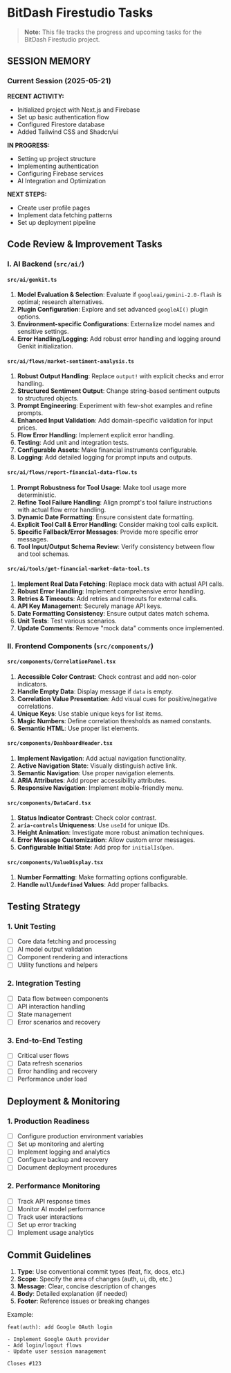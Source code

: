 # BitDash Firestudio Tasks

> **Note:** This file tracks the progress and upcoming tasks for the BitDash Firestudio project.

## SESSION MEMORY
### Current Session (2025-05-21)

**RECENT ACTIVITY:**
- Initialized project with Next.js and Firebase
- Set up basic authentication flow
- Configured Firestore database
- Added Tailwind CSS and Shadcn/ui

**IN PROGRESS:**
- Setting up project structure
- Implementing authentication
- Configuring Firebase services
- AI Integration and Optimization

**NEXT STEPS:**
- Create user profile pages
- Implement data fetching patterns
- Set up deployment pipeline

## Code Review & Improvement Tasks

### I. AI Backend (`src/ai/`)

#### `src/ai/genkit.ts`
1. **Model Evaluation & Selection**: Evaluate if `googleai/gemini-2.0-flash` is optimal; research alternatives.
2. **Plugin Configuration**: Explore and set advanced `googleAI()` plugin options.
3. **Environment-specific Configurations**: Externalize model names and sensitive settings.
4. **Error Handling/Logging**: Add robust error handling and logging around Genkit initialization.

#### `src/ai/flows/market-sentiment-analysis.ts`
1. **Robust Output Handling**: Replace `output!` with explicit checks and error handling.
2. **Structured Sentiment Output**: Change string-based sentiment outputs to structured objects.
3. **Prompt Engineering**: Experiment with few-shot examples and refine prompts.
4. **Enhanced Input Validation**: Add domain-specific validation for input prices.
5. **Flow Error Handling**: Implement explicit error handling.
6. **Testing**: Add unit and integration tests.
7. **Configurable Assets**: Make financial instruments configurable.
8. **Logging**: Add detailed logging for prompt inputs and outputs.

#### `src/ai/flows/report-financial-data-flow.ts`
1. **Prompt Robustness for Tool Usage**: Make tool usage more deterministic.
2. **Refine Tool Failure Handling**: Align prompt's tool failure instructions with actual flow error handling.
3. **Dynamic Date Formatting**: Ensure consistent date formatting.
4. **Explicit Tool Call & Error Handling**: Consider making tool calls explicit.
5. **Specific Fallback/Error Messages**: Provide more specific error messages.
6. **Tool Input/Output Schema Review**: Verify consistency between flow and tool schemas.

#### `src/ai/tools/get-financial-market-data-tool.ts`
1. **Implement Real Data Fetching**: Replace mock data with actual API calls.
2. **Robust Error Handling**: Implement comprehensive error handling.
3. **Retries & Timeouts**: Add retries and timeouts for external calls.
4. **API Key Management**: Securely manage API keys.
5. **Date Formatting Consistency**: Ensure output dates match schema.
6. **Unit Tests**: Test various scenarios.
7. **Update Comments**: Remove "mock data" comments once implemented.

### II. Frontend Components (`src/components/`)

#### `src/components/CorrelationPanel.tsx`
1. **Accessible Color Contrast**: Check contrast and add non-color indicators.
2. **Handle Empty Data**: Display message if `data` is empty.
3. **Correlation Value Presentation**: Add visual cues for positive/negative correlations.
4. **Unique Keys**: Use stable unique keys for list items.
5. **Magic Numbers**: Define correlation thresholds as named constants.
6. **Semantic HTML**: Use proper list elements.

#### `src/components/DashboardHeader.tsx`
1. **Implement Navigation**: Add actual navigation functionality.
2. **Active Navigation State**: Visually distinguish active link.
3. **Semantic Navigation**: Use proper navigation elements.
4. **ARIA Attributes**: Add proper accessibility attributes.
5. **Responsive Navigation**: Implement mobile-friendly menu.

#### `src/components/DataCard.tsx`
1. **Status Indicator Contrast**: Check color contrast.
2. **`aria-controls` Uniqueness**: Use `useId` for unique IDs.
3. **Height Animation**: Investigate more robust animation techniques.
4. **Error Message Customization**: Allow custom error messages.
5. **Configurable Initial State**: Add prop for `initialIsOpen`.

#### `src/components/ValueDisplay.tsx`
1. **Number Formatting**: Make formatting options configurable.
2. **Handle `null`/`undefined` Values**: Add proper fallbacks.

## Testing Strategy

### 1. Unit Testing
- [ ] Core data fetching and processing
- [ ] AI model output validation
- [ ] Component rendering and interactions
- [ ] Utility functions and helpers

### 2. Integration Testing
- [ ] Data flow between components
- [ ] API interaction handling
- [ ] State management
- [ ] Error scenarios and recovery

### 3. End-to-End Testing
- [ ] Critical user flows
- [ ] Data refresh scenarios
- [ ] Error handling and recovery
- [ ] Performance under load

## Deployment & Monitoring

### 1. Production Readiness
- [ ] Configure production environment variables
- [ ] Set up monitoring and alerting
- [ ] Implement logging and analytics
- [ ] Configure backup and recovery
- [ ] Document deployment procedures

### 2. Performance Monitoring
- [ ] Track API response times
- [ ] Monitor AI model performance
- [ ] Track user interactions
- [ ] Set up error tracking
- [ ] Implement usage analytics

## Commit Guidelines
1. **Type**: Use conventional commit types (feat, fix, docs, etc.)
2. **Scope**: Specify the area of changes (auth, ui, db, etc.)
3. **Message**: Clear, concise description of changes
4. **Body**: Detailed explanation (if needed)
5. **Footer**: Reference issues or breaking changes

Example:
```
feat(auth): add Google OAuth login

- Implement Google OAuth provider
- Add login/logout flows
- Update user session management

Closes #123
```
